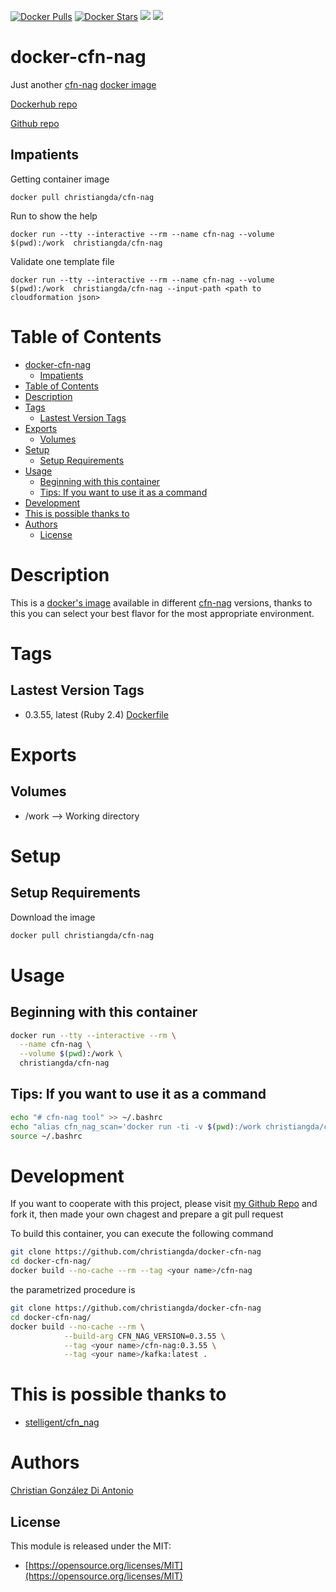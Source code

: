 [![Docker Pulls](https://img.shields.io/docker/pulls/christiangda/cfn-nag.svg)](https://hub.docker.com/r/christiangda/cfn-nag/)
[![Docker Stars](https://img.shields.io/docker/stars/christiangda/cfn-nag.svg)](https://hub.docker.com/r/christiangda/cfn-nag/)
[![](https://images.microbadger.com/badges/version/christiangda/cfn-nag.svg)](https://microbadger.com/images/christiangda/cfn-nag "Get your own version badge on microbadger.com")
[![](https://images.microbadger.com/badges/image/christiangda/cfn-nag.svg)](https://microbadger.com/images/christiangda/cfn-nag "Get your own image badge on microbadger.com")

# docker-cfn-nag

Just another [cfn-nag](https://github.com/stelligent/cfn_nag) [docker image](https://docs.docker.com/engine/reference/commandline/images/)

[Dockerhub repo](https://hub.docker.com/r/christiangda/cfn-nag)

[Github repo](https://github.com/christiangda/docker-cfn-nag)


## Impatients

Getting container image

```
docker pull christiangda/cfn-nag
```

Run to show the help
```
docker run --tty --interactive --rm --name cfn-nag --volume $(pwd):/work  christiangda/cfn-nag

```

Validate one template file
```
docker run --tty --interactive --rm --name cfn-nag --volume $(pwd):/work  christiangda/cfn-nag --input-path <path to cloudformation json>

```

# Table of Contents

- [docker-cfn-nag](#docker-cfn-nag)
  - [Impatients](#impatients)
- [Table of Contents](#table-of-contents)
- [Description](#description)
- [Tags](#tags)
  - [Lastest Version Tags](#lastest-version-tags)
- [Exports](#exports)
  - [Volumes](#volumes)
- [Setup](#setup)
  - [Setup Requirements](#setup-requirements)
- [Usage](#usage)
  - [Beginning with this container](#beginning-with-this-container)
  - [Tips: If you want to use it as a command](#tips-if-you-want-to-use-it-as-a-command)
- [Development](#development)
- [This is possible thanks to](#this-is-possible-thanks-to)
- [Authors](#authors)
  - [License](#license)

# Description

This is a [docker's image](https://docs.docker.com/engine/reference/commandline/images/) available in different [cfn-nag](https://github.com/stelligent/cfn_nag) versions, thanks to this you can select your best flavor for the most appropriate environment.


# Tags

## Lastest Version Tags

* 0.3.55, latest (Ruby 2.4) [Dockerfile](https://raw.githubusercontent.com/christiangda/docker-cfn-nag/master/Dockerfile)

# Exports

## Volumes

* /work --> Working directory

# Setup

## Setup Requirements

Download the image

```bash
docker pull christiangda/cfn-nag
```

# Usage

## Beginning with this container

```bash
docker run --tty --interactive --rm \
  --name cfn-nag \
  --volume $(pwd):/work \
  christiangda/cfn-nag
```

## Tips:  If you want to use it as a command

```bash
echo "# cfn-nag tool" >> ~/.bashrc
echo "alias cfn_nag_scan='docker run -ti -v $(pwd):/work christiangda/cfn-nag'" >> ~/.bashrc
source ~/.bashrc
```
# Development

If you want to cooperate with this project, please visit [my Github Repo](https://github.com/christiangda/docker-cfn-nag) and fork it, then made your own
chagest and prepare a git pull request

To build this container, you can execute the following command

```bash
git clone https://github.com/christiangda/docker-cfn-nag
cd docker-cfn-nag/
docker build --no-cache --rm --tag <your name>/cfn-nag
```

the parametrized procedure is

```bash
git clone https://github.com/christiangda/docker-cfn-nag
cd docker-cfn-nag/
docker build --no-cache --rm \
            --build-arg CFN_NAG_VERSION=0.3.55 \
            --tag <your name>/cfn-nag:0.3.55 \
            --tag <your name>/kafka:latest .
```

# This is possible thanks to

* [stelligent/cfn_nag](https://github.com/stelligent/cfn_nag)

# Authors

[Christian González Di Antonio](https://github.com/christiangda)


## License

This module is released under the MIT:

* [https://opensource.org/licenses/MIT](https://opensource.org/licenses/MIT)
